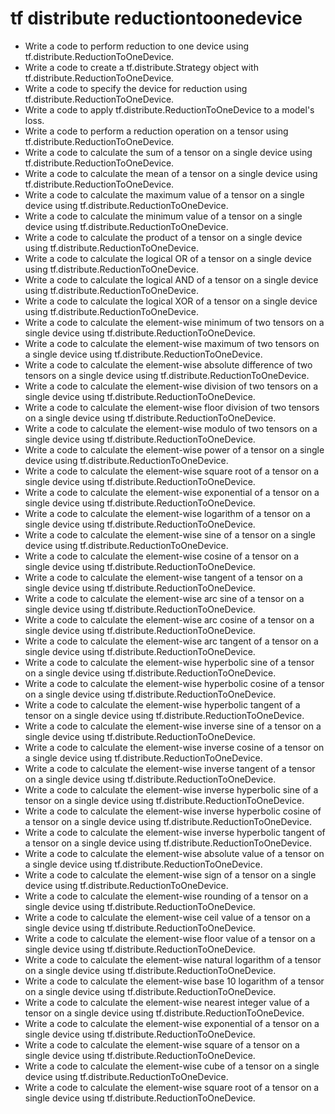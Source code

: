 # tf distribute reductiontoonedevice

- Write a code to perform reduction to one device using tf.distribute.ReductionToOneDevice.
- Write a code to create a tf.distribute.Strategy object with tf.distribute.ReductionToOneDevice.
- Write a code to specify the device for reduction using tf.distribute.ReductionToOneDevice.
- Write a code to apply tf.distribute.ReductionToOneDevice to a model's loss.
- Write a code to perform a reduction operation on a tensor using tf.distribute.ReductionToOneDevice.
- Write a code to calculate the sum of a tensor on a single device using tf.distribute.ReductionToOneDevice.
- Write a code to calculate the mean of a tensor on a single device using tf.distribute.ReductionToOneDevice.
- Write a code to calculate the maximum value of a tensor on a single device using tf.distribute.ReductionToOneDevice.
- Write a code to calculate the minimum value of a tensor on a single device using tf.distribute.ReductionToOneDevice.
- Write a code to calculate the product of a tensor on a single device using tf.distribute.ReductionToOneDevice.
- Write a code to calculate the logical OR of a tensor on a single device using tf.distribute.ReductionToOneDevice.
- Write a code to calculate the logical AND of a tensor on a single device using tf.distribute.ReductionToOneDevice.
- Write a code to calculate the logical XOR of a tensor on a single device using tf.distribute.ReductionToOneDevice.
- Write a code to calculate the element-wise minimum of two tensors on a single device using tf.distribute.ReductionToOneDevice.
- Write a code to calculate the element-wise maximum of two tensors on a single device using tf.distribute.ReductionToOneDevice.
- Write a code to calculate the element-wise absolute difference of two tensors on a single device using tf.distribute.ReductionToOneDevice.
- Write a code to calculate the element-wise division of two tensors on a single device using tf.distribute.ReductionToOneDevice.
- Write a code to calculate the element-wise floor division of two tensors on a single device using tf.distribute.ReductionToOneDevice.
- Write a code to calculate the element-wise modulo of two tensors on a single device using tf.distribute.ReductionToOneDevice.
- Write a code to calculate the element-wise power of a tensor on a single device using tf.distribute.ReductionToOneDevice.
- Write a code to calculate the element-wise square root of a tensor on a single device using tf.distribute.ReductionToOneDevice.
- Write a code to calculate the element-wise exponential of a tensor on a single device using tf.distribute.ReductionToOneDevice.
- Write a code to calculate the element-wise logarithm of a tensor on a single device using tf.distribute.ReductionToOneDevice.
- Write a code to calculate the element-wise sine of a tensor on a single device using tf.distribute.ReductionToOneDevice.
- Write a code to calculate the element-wise cosine of a tensor on a single device using tf.distribute.ReductionToOneDevice.
- Write a code to calculate the element-wise tangent of a tensor on a single device using tf.distribute.ReductionToOneDevice.
- Write a code to calculate the element-wise arc sine of a tensor on a single device using tf.distribute.ReductionToOneDevice.
- Write a code to calculate the element-wise arc cosine of a tensor on a single device using tf.distribute.ReductionToOneDevice.
- Write a code to calculate the element-wise arc tangent of a tensor on a single device using tf.distribute.ReductionToOneDevice.
- Write a code to calculate the element-wise hyperbolic sine of a tensor on a single device using tf.distribute.ReductionToOneDevice.
- Write a code to calculate the element-wise hyperbolic cosine of a tensor on a single device using tf.distribute.ReductionToOneDevice.
- Write a code to calculate the element-wise hyperbolic tangent of a tensor on a single device using tf.distribute.ReductionToOneDevice.
- Write a code to calculate the element-wise inverse sine of a tensor on a single device using tf.distribute.ReductionToOneDevice.
- Write a code to calculate the element-wise inverse cosine of a tensor on a single device using tf.distribute.ReductionToOneDevice.
- Write a code to calculate the element-wise inverse tangent of a tensor on a single device using tf.distribute.ReductionToOneDevice.
- Write a code to calculate the element-wise inverse hyperbolic sine of a tensor on a single device using tf.distribute.ReductionToOneDevice.
- Write a code to calculate the element-wise inverse hyperbolic cosine of a tensor on a single device using tf.distribute.ReductionToOneDevice.
- Write a code to calculate the element-wise inverse hyperbolic tangent of a tensor on a single device using tf.distribute.ReductionToOneDevice.
- Write a code to calculate the element-wise absolute value of a tensor on a single device using tf.distribute.ReductionToOneDevice.
- Write a code to calculate the element-wise sign of a tensor on a single device using tf.distribute.ReductionToOneDevice.
- Write a code to calculate the element-wise rounding of a tensor on a single device using tf.distribute.ReductionToOneDevice.
- Write a code to calculate the element-wise ceil value of a tensor on a single device using tf.distribute.ReductionToOneDevice.
- Write a code to calculate the element-wise floor value of a tensor on a single device using tf.distribute.ReductionToOneDevice.
- Write a code to calculate the element-wise natural logarithm of a tensor on a single device using tf.distribute.ReductionToOneDevice.
- Write a code to calculate the element-wise base 10 logarithm of a tensor on a single device using tf.distribute.ReductionToOneDevice.
- Write a code to calculate the element-wise nearest integer value of a tensor on a single device using tf.distribute.ReductionToOneDevice.
- Write a code to calculate the element-wise exponential of a tensor on a single device using tf.distribute.ReductionToOneDevice.
- Write a code to calculate the element-wise square of a tensor on a single device using tf.distribute.ReductionToOneDevice.
- Write a code to calculate the element-wise cube of a tensor on a single device using tf.distribute.ReductionToOneDevice.
- Write a code to calculate the element-wise square root of a tensor on a single device using tf.distribute.ReductionToOneDevice.
